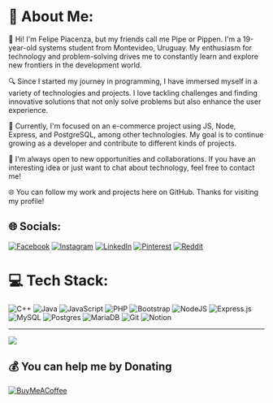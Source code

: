 # 💫 About Me:
👋 Hi! I'm Felipe Piacenza, but my friends call me Pipe or Pippen. I'm a 19-year-old systems student from Montevideo, Uruguay. My enthusiasm for technology and problem-solving drives me to constantly learn and explore new frontiers in the development world.

🔍 Since I started my journey in programming, I have immersed myself in a variety of technologies and projects. I love tackling challenges and finding innovative solutions that not only solve problems but also enhance the user experience.

🚀 Currently, I'm focused on an e-commerce project using JS, Node, Express, and PostgreSQL, among other technologies. My goal is to continue growing as a developer and contribute to different kinds of projects.

💬 I'm always open to new opportunities and collaborations. If you have an interesting idea or just want to chat about technology, feel free to contact me!

🌐 You can follow my work and projects here on GitHub. Thanks for visiting my profile!


## 🌐 Socials:
[![Facebook](https://img.shields.io/badge/Facebook-%231877F2.svg?logo=Facebook&logoColor=white)](https://facebook.com/felipepiacenza04) [![Instagram](https://img.shields.io/badge/Instagram-%23E4405F.svg?logo=Instagram&logoColor=white)](https://instagram.com/felipepiacenza2) [![LinkedIn](https://img.shields.io/badge/LinkedIn-%230077B5.svg?logo=linkedin&logoColor=white)](https://linkedin.com/in/felipe-piacenza-556262314) [![Pinterest](https://img.shields.io/badge/Pinterest-%23E60023.svg?logo=Pinterest&logoColor=white)](https://pinterest.com/felipepiacenza) [![Reddit](https://img.shields.io/badge/Reddit-%23FF4500.svg?logo=Reddit&logoColor=white)](https://reddit.com/user/pipe0411) 

# 💻 Tech Stack:
![C++](https://img.shields.io/badge/c++-%2300599C.svg?style=for-the-badge&logo=c%2B%2B&logoColor=white) ![Java](https://img.shields.io/badge/java-%23ED8B00.svg?style=for-the-badge&logo=openjdk&logoColor=white) ![JavaScript](https://img.shields.io/badge/javascript-%23323330.svg?style=for-the-badge&logo=javascript&logoColor=%23F7DF1E) ![PHP](https://img.shields.io/badge/php-%23777BB4.svg?style=for-the-badge&logo=php&logoColor=white) ![Bootstrap](https://img.shields.io/badge/bootstrap-%238511FA.svg?style=for-the-badge&logo=bootstrap&logoColor=white) ![NodeJS](https://img.shields.io/badge/node.js-6DA55F?style=for-the-badge&logo=node.js&logoColor=white) ![Express.js](https://img.shields.io/badge/express.js-%23404d59.svg?style=for-the-badge&logo=express&logoColor=%2361DAFB) ![MySQL](https://img.shields.io/badge/mysql-4479A1.svg?style=for-the-badge&logo=mysql&logoColor=white) ![Postgres](https://img.shields.io/badge/postgres-%23316192.svg?style=for-the-badge&logo=postgresql&logoColor=white) ![MariaDB](https://img.shields.io/badge/MariaDB-003545?style=for-the-badge&logo=mariadb&logoColor=white) ![Git](https://img.shields.io/badge/git-%23F05033.svg?style=for-the-badge&logo=git&logoColor=white) ![Notion](https://img.shields.io/badge/Notion-%23000000.svg?style=for-the-badge&logo=notion&logoColor=white)

---
[![](https://visitcount.itsvg.in/api?id=felipiacenza&icon=0&color=3)](https://visitcount.itsvg.in)

  ## 💰 You can help me by Donating
  [![BuyMeACoffee](https://img.shields.io/badge/Buy%20Me%20a%20Coffee-ffdd00?style=for-the-badge&logo=buy-me-a-coffee&logoColor=black)](https://buymeacoffee.com/pippen) 

  
<!-- Proudly created with GPRM ( https://gprm.itsvg.in ) -->
